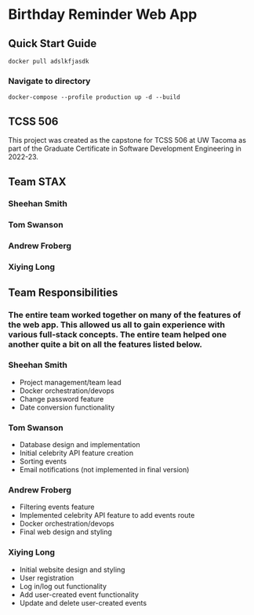 # Birthday Reminder Web App
## **Quick Start Guide**
 `docker pull adslkfjasdk`
 ### Navigate to directory
 `docker-compose --profile production up -d --build`


## **TCSS 506**
This project was created as the capstone for TCSS 506 at UW Tacoma as part of the Graduate Certificate in Software Development Engineering in 2022-23.
## **Team STAX**
### Sheehan Smith
### Tom Swanson
### Andrew Froberg
### Xiying Long




## **Team Responsibilities**
### The entire team worked together on many of the features of the web app. This allowed us all to gain experience with various full-stack concepts. The entire team helped one another quite a bit on all the features listed below.
### **Sheehan Smith**
- Project management/team lead
- Docker orchestration/devops
- Change password feature
- Date conversion functionality
### **Tom Swanson**
- Database design and implementation
- Initial celebrity API feature creation
- Sorting events
- Email notifications (not implemented in final version)
### **Andrew Froberg**
- Filtering events feature
- Implemented celebrity API feature to add events route
- Docker orchestration/devops
- Final web design and styling
### **Xiying Long**
- Initial website design and styling
- User registration
- Log in/log out functionality
- Add user-created event functionality
- Update and delete user-created events